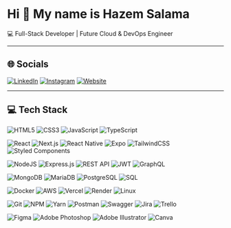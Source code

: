 # Hi 👋 My name is Hazem Salama
💻 Full-Stack Developer | Future Cloud & DevOps Engineer  

---

## 🌐 Socials
[![LinkedIn](https://img.shields.io/badge/LinkedIn-%230077B5.svg?logo=linkedin&logoColor=white)](https://www.linkedin.com/in/hazem-salama-290310310/)
[![Instagram](https://img.shields.io/badge/Instagram-%23E4405F.svg?logo=instagram&logoColor=white)](https://instagram.com/thespecialhazem)
[![Website](https://img.shields.io/badge/Website-hazemsalama.dev-FF7A00?style=flat&logo=vercel&logoColor=white)](https://hazemsalama.dev)

---

## 💻 Tech Stack

<!-- Core Web -->
![HTML5](https://img.shields.io/badge/html5-%23E34F26.svg?logo=html5&logoColor=white)
![CSS3](https://img.shields.io/badge/css3-%231572B6.svg?logo=css3&logoColor=white)
![JavaScript](https://img.shields.io/badge/javascript-%23323330.svg?logo=javascript&logoColor=%23F7DF1E)
![TypeScript](https://img.shields.io/badge/typescript-%23007ACC.svg?logo=typescript&logoColor=white)

<!-- Frontend Frameworks -->
![React](https://img.shields.io/badge/react-%2320232a.svg?logo=react&logoColor=%2361DAFB)
![Next.js](https://img.shields.io/badge/Next.js-000000?logo=nextdotjs&logoColor=white)
![React Native](https://img.shields.io/badge/React%20Native-20232A?logo=react&logoColor=61DAFB)
![Expo](https://img.shields.io/badge/Expo-000020?logo=expo&logoColor=white)
![TailwindCSS](https://img.shields.io/badge/tailwindcss-%2338B2AC.svg?logo=tailwind-css&logoColor=white)
![Styled Components](https://img.shields.io/badge/styled--components-DB7093?logo=styledcomponents&logoColor=white)

<!-- Backend -->
![NodeJS](https://img.shields.io/badge/node.js-6DA55F?logo=node.js&logoColor=white)
![Express.js](https://img.shields.io/badge/express.js-%23404d59.svg?logo=express&logoColor=%2361DAFB)
![REST API](https://img.shields.io/badge/REST-02569B?logo=rest&logoColor=white)
![JWT](https://img.shields.io/badge/JWT-black?logo=jsonwebtokens)
![GraphQL](https://img.shields.io/badge/graphql-E10098.svg?logo=graphql&logoColor=white)

<!-- Databases -->
![MongoDB](https://img.shields.io/badge/MongoDB-%234ea94b.svg?logo=mongodb&logoColor=white)
![MariaDB](https://img.shields.io/badge/MariaDB-003545?logo=mariadb&logoColor=white)
![PostgreSQL](https://img.shields.io/badge/PostgreSQL-316192?logo=postgresql&logoColor=white)
![SQL](https://img.shields.io/badge/SQL-003B57?logo=database&logoColor=white)

<!-- DevOps / Cloud -->
![Docker](https://img.shields.io/badge/docker-%230db7ed.svg?logo=docker&logoColor=white)
![AWS](https://img.shields.io/badge/AWS-%23FF9900.svg?logo=amazon-aws&logoColor=white)
![Vercel](https://img.shields.io/badge/Vercel-000000.svg?logo=vercel&logoColor=white)
![Render](https://img.shields.io/badge/Render-46E3B7.svg?logo=render&logoColor=white)
![Linux](https://img.shields.io/badge/Linux-FCC624?logo=linux&logoColor=000)

<!-- Tools -->
![Git](https://img.shields.io/badge/git-%23F05033.svg?logo=git&logoColor=white)
![NPM](https://img.shields.io/badge/NPM-%23CB3837.svg?logo=npm&logoColor=white)
![Yarn](https://img.shields.io/badge/yarn-%232C8EBB.svg?logo=yarn&logoColor=white)
![Postman](https://img.shields.io/badge/Postman-FF6C37?logo=postman&logoColor=white)
![Swagger](https://img.shields.io/badge/Swagger-85EA2D?logo=swagger&logoColor=000)
![Jira](https://img.shields.io/badge/jira-%230A0FFF.svg?logo=jira&logoColor=white)
![Trello](https://img.shields.io/badge/trello-%23026AA7.svg?logo=trello&logoColor=white)

<!-- Design -->
![Figma](https://img.shields.io/badge/figma-%23F24E1E.svg?logo=figma&logoColor=white)
![Adobe Photoshop](https://img.shields.io/badge/adobe%20photoshop-%2331A8FF.svg?logo=adobephotoshop&logoColor=white)
![Adobe Illustrator](https://img.shields.io/badge/adobe%20illustrator-%23FF9A00.svg?logo=adobeillustrator&logoColor=white)
![Canva](https://img.shields.io/badge/Canva-%2300C4CC.svg?logo=Canva&logoColor=white)
